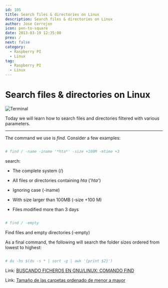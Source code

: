 ```yaml
---
id: 105
title: Search files & directories on Linux
description: Search files & directories on Linux
author: Jose Cerrejon
icon: pen-to-square
date: 2013-03-19 12:35:00
prev: /
next: false
category:
  - Raspberry PI
  - Linux
tag:
  - Raspberry PI
  - Linux
---
```


# Search files & directories on Linux

![Terminal](/images/Terminal_01.jpg)

Today we will learn how to search files and directories filtered with various parameters.

- - -
The command we use is *find.* Consider a few examples:

```bash

# find / -name -iname '*hta*' -size +100M -mtime +3

```

search:

* The complete system (/)

* All files or directories containing *hta* ('*hta*')

* Ignoring case (-iname)

* With size larger than 100MB (-size +100 M)

* Files modified more than 3 days

```bash

# find / -empty

```

Find files and empty directories (-empty)

As a final command, the following will search the folder sizes ordered from lowest to highest:

```bash

# du -hs $(du -s * | sort -g | awk '{print $2}')

```

Link: [BUSCANDO FICHEROS EN GNU/LINUX: COMANDO FIND](http://flossblog.wordpress.com/2012/11/30/buscando-ficheros-en-gnulinux-comando-find/)

Link: [Tamaño de las carpetas ordenado de menor a mayor](https://snipt.net/serialsito/tamano-de-las-carpetas-ordenado-de-menor-a-mayor/)